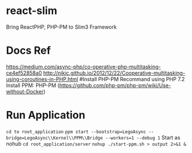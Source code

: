 # react-slim
Bring ReactPHP, PHP-PM to Slim3 Framework
# Docs Ref
https://medium.com/async-php/co-operative-php-multitasking-ce4ef52858a0
http://nikic.github.io/2012/12/22/Cooperative-multitasking-using-coroutines-in-PHP.html
#Install PHP-PM
Recommand using PHP 7.2
Install PPM: PHP-PM (https://github.com/php-pm/php-pm/wiki/Use-without-Docker)
# Run Application
`cd to root_application`
`ppm start --bootstrap=LegoAsync --bridge=LegoAsync\\Kernel\\PPM\\Bridge --workers=1 --debug 1`
Start as nohub
`cd root_application/server`
`nohup ./start-ppm.sh > output 2>&1 &`